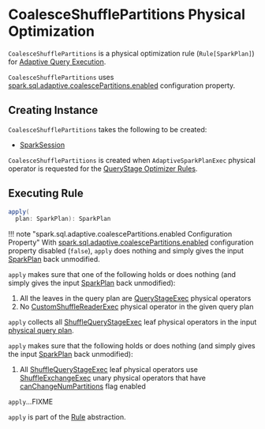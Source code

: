 # CoalesceShufflePartitions Physical Optimization

`CoalesceShufflePartitions` is a physical optimization rule (`Rule[SparkPlan]`) for [Adaptive Query Execution](../new-and-noteworthy/adaptive-query-execution.md).

`CoalesceShufflePartitions` uses [spark.sql.adaptive.coalescePartitions.enabled](../spark-sql-properties.md#spark.sql.adaptive.coalescePartitions.enabled) configuration property.

## Creating Instance

`CoalesceShufflePartitions` takes the following to be created:

* <span id="session"> [SparkSession](../SparkSession.md)

`CoalesceShufflePartitions` is created when `AdaptiveSparkPlanExec` physical operator is requested for the [QueryStage Optimizer Rules](../physical-operators/AdaptiveSparkPlanExec.md#queryStageOptimizerRules).

## <span id="apply"> Executing Rule

```scala
apply(
  plan: SparkPlan): SparkPlan
```

!!! note "spark.sql.adaptive.coalescePartitions.enabled Configuration Property"
    With [spark.sql.adaptive.coalescePartitions.enabled](../spark-sql-properties.md#spark.sql.adaptive.coalescePartitions.enabled) configuration property disabled (`false`), `apply` does nothing and simply gives the input [SparkPlan](../physical-operators/SparkPlan.md) back unmodified.

`apply` makes sure that one of the following holds or does nothing (and simply gives the input [SparkPlan](../physical-operators/SparkPlan.md) back unmodified):

1. All the leaves in the query plan are [QueryStageExec](../physical-operators/QueryStageExec.md) physical operators
1. No [CustomShuffleReaderExec](../physical-operators/CustomShuffleReaderExec.md) physical operator in the given query plan

`apply` collects all [ShuffleQueryStageExec](../physical-operators/ShuffleQueryStageExec.md) leaf physical operators in the input [physical query plan](../physical-operators/SparkPlan.md).

`apply` makes sure that the following holds or does nothing (and simply gives the input [SparkPlan](../physical-operators/SparkPlan.md) back unmodified):

1. All [ShuffleQueryStageExec](../physical-operators/ShuffleQueryStageExec.md) leaf physical operators use [ShuffleExchangeExec](../physical-operators/ShuffleExchangeExec.md) unary physical operators that have [canChangeNumPartitions](../physical-operators/ShuffleExchangeExec.md#canChangeNumPartitions) flag enabled

`apply`...FIXME

`apply` is part of the [Rule](../catalyst/Rule.md#apply) abstraction.
